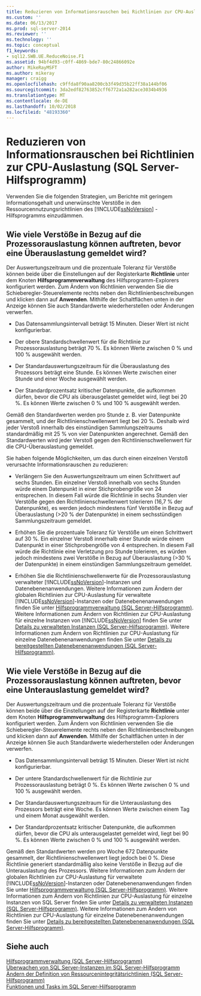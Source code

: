 ```yaml
---
title: Reduzieren von Informationsrauschen bei Richtlinien zur CPU-Auslastung (SQL Server-Hilfsprogramm) | Microsoft-Dokumentation
ms.custom: ''
ms.date: 06/13/2017
ms.prod: sql-server-2014
ms.reviewer: ''
ms.technology: ''
ms.topic: conceptual
f1_keywords:
- sql12.SWB.UE.ReduceNoise.F1
ms.assetid: 94bf4d93-c0ff-4869-bde7-80c24866092e
author: MikeRayMSFT
ms.author: mikeray
manager: craigg
ms.openlocfilehash: c9ffda8f90aa8200cb3f49d35b22ff38a144bf06
ms.sourcegitcommit: 3da2edf82763852cff6772a1a282ace3034b4936
ms.translationtype: MT
ms.contentlocale: de-DE
ms.lasthandoff: 10/02/2018
ms.locfileid: "48193360"
---
```

# <a name="reduce-noise-in-cpu-utilization-policies-sql-server-utility"></a>Reduzieren von Informationsrauschen bei Richtlinien zur CPU-Auslastung (SQL Server-Hilfsprogramm)
  Verwenden Sie die folgenden Strategien, um Berichte mit geringem Informationsgehalt und unerwünschte Verstöße in den Ressourcennutzungsrichtlinien des [!INCLUDE[ssNoVersion](../../includes/ssnoversion-md.md)] -Hilfsprogramms einzudämmen.  
  
## <a name="how-frequently-should-processor-utilization-be-in-violation-before-it-is-reported-as-overutilized"></a>Wie viele Verstöße in Bezug auf die Prozessorauslastung können auftreten, bevor eine Überauslastung gemeldet wird?  
 Der Auswertungszeitraum und die prozentuale Toleranz für Verstöße können beide über die Einstellungen auf der Registerkarte **Richtlinie** unter dem Knoten **Hilfsprogrammverwaltung** des Hilfsprogramm-Explorers konfiguriert werden. Zum Ändern von Richtlinien verwenden Sie die Schieberegler-Steuerelemente rechts neben den Richtlinienbeschreibungen und klicken dann auf **Anwenden**. Mithilfe der Schaltflächen unten in der Anzeige können Sie auch Standardwerte wiederherstellen oder Änderungen verwerfen.  
  
-   Das Datensammlungsintervall beträgt 15 Minuten. Dieser Wert ist nicht konfigurierbar.  
  
-   Der obere Standardschwellenwert für die Richtlinie zur Prozessorauslastung beträgt 70 %. Es können Werte zwischen 0 % und 100 % ausgewählt werden.  
  
-   Der Standardauswertungszeitraum für die Überauslastung des Prozessors beträgt eine Stunde. Es können Werte zwischen einer Stunde und einer Woche ausgewählt werden.  
  
-   Der Standardprozentsatz kritischer Datenpunkte, die aufkommen dürfen, bevor die CPU als überausgelastet gemeldet wird, liegt bei 20 %. Es können Werte zwischen 0 % und 100 % ausgewählt werden.  
  
 Gemäß den Standardwerten werden pro Stunde z. B. vier Datenpunkte gesammelt, und der Richtlinienschwellenwert liegt bei 20 %. Deshalb wird jeder Verstoß innerhalb des einstündigen Sammlungszeitraums standardmäßig mit 25 % von vier Datenpunkten angerechnet. Gemäß den Standardwerten wird jeder Verstoß gegen den Richtlinienschwellenwert für die CPU-Überauslastung gemeldet.  
  
 Sie haben folgende Möglichkeiten, um das durch einen einzelnen Verstoß verursachte Informationsrauschen zu reduzieren:  
  
-   Verlängern Sie den Auswertungszeitraum um einen Schrittwert auf sechs Stunden. Ein einzelner Verstoß innerhalb von sechs Stunden würde einem Datenpunkt in einer Stichprobengröße von 24 entsprechen. In diesem Fall würde die Richtlinie in sechs Stunden vier Verstöße gegen den Richtlinienschwellenwert tolerieren (16,7 % der Datenpunkte), es werden jedoch mindestens fünf Verstöße in Bezug auf Überauslastung (>20 % der Datenpunkte) in einem sechsstündigen Sammlungszeitraum gemeldet.  
  
-   Erhöhen Sie die prozentuale Toleranz für Verstöße um einen Schrittwert auf 30 %. Ein einzelner Verstoß innerhalb einer Stunde würde einem Datenpunkt in einer Stichprobengröße von 4 entsprechen. In diesem Fall würde die Richtlinie eine Verletzung pro Stunde tolerieren, es würden jedoch mindestens zwei Verstöße in Bezug auf Überauslastung (>30 % der Datenpunkte) in einem einstündigen Sammlungszeitraum gemeldet.  
  
-   Erhöhen Sie die Richtlinienschwellenwerte für die Prozessorauslastung verwalteter [!INCLUDE[ssNoVersion](../../includes/ssnoversion-md.md)]-Instanzen und Datenebenenanwendungen. Weitere Informationen zum Ändern der globalen Richtlinien zur CPU-Auslastung für verwaltete [!INCLUDE[ssNoVersion](../../includes/ssnoversion-md.md)]-Instanzen oder Datenebenenanwendungen finden Sie unter [Hilfsprogrammverwaltung &#40;SQL Server-Hilfsprogramm&#41;](../../database-engine/utility-administration-sql-server-utility.md). Weitere Informationen zum Ändern von Richtlinien zur CPU-Auslastung für einzelne Instanzen von [!INCLUDE[ssNoVersion](../../includes/ssnoversion-md.md)] finden Sie unter [Details zu verwalteten Instanzen &#40;SQL Server-Hilfsprogramm&#41;](../../database-engine/managed-instance-details-sql-server-utility.md). Weitere Informationen zum Ändern von Richtlinien zur CPU-Auslastung für einzelne Datenebenenanwendungen finden Sie unter [Details zu bereitgestellten Datenebenenanwendungen &#40;SQL Server-Hilfsprogramm&#41;](../../database-engine/deployed-data-tier-application-details-sql-server-utility.md).  
  
## <a name="how-frequently-should-processor-utilization-be-in-violation-before-it-is-reported-as-underutilized"></a>Wie viele Verstöße in Bezug auf die Prozessorauslastung können auftreten, bevor eine Unterauslastung gemeldet wird?  
 Der Auswertungszeitraum und die prozentuale Toleranz für Verstöße können beide über die Einstellungen auf der Registerkarte **Richtlinie** unter dem Knoten **Hilfsprogrammverwaltung** des Hilfsprogramm-Explorers konfiguriert werden. Zum Ändern von Richtlinien verwenden Sie die Schieberegler-Steuerelemente rechts neben den Richtlinienbeschreibungen und klicken dann auf **Anwenden**. Mithilfe der Schaltflächen unten in der Anzeige können Sie auch Standardwerte wiederherstellen oder Änderungen verwerfen.  
  
-   Das Datensammlungsintervall beträgt 15 Minuten. Dieser Wert ist nicht konfigurierbar.  
  
-   Der untere Standardschwellenwert für die Richtlinie zur Prozessorauslastung beträgt 0 %. Es können Werte zwischen 0 % und 100 % ausgewählt werden.  
  
-   Der Standardauswertungszeitraum für die Unterauslastung des Prozessors beträgt eine Woche. Es können Werte zwischen einem Tag und einem Monat ausgewählt werden.  
  
-   Der Standardprozentsatz kritischer Datenpunkte, die aufkommen dürfen, bevor die CPU als unterausgelastet gemeldet wird, liegt bei 90 %. Es können Werte zwischen 0 % und 100 % ausgewählt werden.  
  
 Gemäß den Standardwerten werden pro Woche 672 Datenpunkte gesammelt, der Richtlinienschwellenwert liegt jedoch bei 0 %. Diese Richtlinie generiert standardmäßig also keine Verstöße in Bezug auf die Unterauslastung des Prozessors. Weitere Informationen zum Ändern der globalen Richtlinien zur CPU-Auslastung für verwaltete [!INCLUDE[ssNoVersion](../../includes/ssnoversion-md.md)]-Instanzen oder Datenebenenanwendungen finden Sie unter [Hilfsprogrammverwaltung &#40;SQL Server-Hilfsprogramm&#41;](../../database-engine/utility-administration-sql-server-utility.md). Weitere Informationen zum Ändern von Richtlinien zur CPU-Auslastung für einzelne Instanzen von SQL Server finden Sie unter [Details zu verwalteten Instanzen &#40;SQL Server-Hilfsprogramm&#41;](../../database-engine/managed-instance-details-sql-server-utility.md). Weitere Informationen zum Ändern von Richtlinien zur CPU-Auslastung für einzelne Datenebenenanwendungen finden Sie unter [Details zu bereitgestellten Datenebenenanwendungen &#40;SQL Server-Hilfsprogramm&#41;](../../database-engine/deployed-data-tier-application-details-sql-server-utility.md).  
  
## <a name="see-also"></a>Siehe auch  
 [Hilfsprogrammverwaltung &#40;SQL Server-Hilfsprogramm&#41;](../../database-engine/utility-administration-sql-server-utility.md)   
 [Überwachen von SQL Server-Instanzen im SQL Server-Hilfsprogramm](monitor-instances-of-sql-server-in-the-sql-server-utility.md)   
 [Ändern der Definition von Ressourcenintegritätsrichtlinien &#40;SQL Server-Hilfsprogramm&#41;](modify-a-resource-health-policy-definition-sql-server-utility.md)   
 [Funktionen und Tasks im SQL Server-Hilfsprogramm](sql-server-utility-features-and-tasks.md)  
  
  
